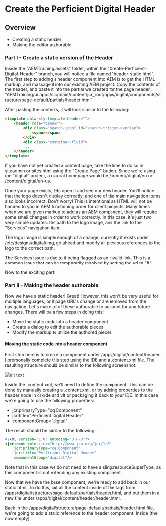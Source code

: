 # Create the Perficient Digital Header
    
## Overview
* Creating a static header
* Making the editor authorable

### Part I - Create a static version of the Header

Inside the "AEMTraining/assets" folder, within the "Create-Perficient-Digital-Header" branch, you will notice a file named "header-static.html".  The first step to adding a header component into AEM is to get the HTML markup, and massage it into our existing AEM project.  Copy the contents of the header, and paste it into the partial we created for the page header, "AEMTraining/ui.apps/src/main/content/jcr_root/apps/digital/components/structure/page-default/partials/header.html"

After pasting the contents, it will look similar to the following:

```html
<template data-sly-template.header="">
    <header role="banner">
        <div class="search-icon" id="search-trigger-overlay">
            <span></span>
        </div>
        <div class="container-fluid">
        ...
    </header>
</template>
```

If you have not yet created a content page, take the time to do so in siteadmin or sites.html using the "Create Page" button.  Since we're using the "digital" project, a natural homepage would be /content/digital/en or /content/digital/en-us.  

Once your page exists, lets open it and see our new header.  You'll notice that the logo doesn't display correctly, and one of the main navigation items also looks incorrect.  Don't worry!  This is intentional as HTML will not be handed to you in AEM functioning order for client projects.  Many times when we are given markup to add as an AEM component, they will require some small changes in order to work correctly.  In this case, it's just two very simple updates: the path to the logo image, and the link to the "Services" navigation item.  

The logo image is simple enough of a change, currently it exists under /etc/designs/digital/img, go ahead and modify all previous references to the logo to the correct path.  

The Services issue is due to it being flagged as an invalid link.  This is a common issue that can be temporarily resolved by setting the url to "#".

Now to the exciting part!

### Part II - Making the header authorable

Now we have a static header!  Great!  However, this won't be very useful for multiple languages, or if page URL's change or are removed from the navigation.  Let's make all of these authorable to account for any future changes.  There will be a few steps in doing this:
* Move the static code into a header component
* Create a dialog to edit the authorable pieces
* Modify the markup to utilize the authored pieces

#### Moving the static code into a header component
First step here is to create a component under /apps/digital/content/header.  I prersonally complete this step using the IDE and a .content.xml file.  The resulting structure should be similar to the following screenshot:

![alt text](https://github.com/PRFTAdobe/AEMTraining/blob/Create-Perficient-Digital-Header/assets/HeaderComponentLocation.png "Structure is fun!")

Inside the .content.xml, we'll need to define the component.  This can be done by manually creating a .content.xml, or by adding properties to the header node in crx/de and vlt or packaging it back to your IDE.  In this case we're going to use the following properties:
* jcr:primaryType="cq:Component"
* jcr:title="Perficient Digital Header"
* componentGroup="digital"

The result should be similar to the following:
```xml
<?xml version="1.0" encoding="UTF-8"?>
<jcr:root xmlns:jcr="http://www.jcp.org/jcr/1.0"
    jcr:primaryType="cq:Component"
    jcr:title="Perficient Digital Header"
    componentGroup="digital"/>
```    
Note that in this case we do not need to have a sling:resourceSuperType, as this component is not extending any existing component.

Now that we have the base component, we're ready to add back in our static html.  To do this, cut all the content inside of the <template></template> tags from /apps/digital/structure/page-default/partials/header.html, and put them in a new file under /apps/digital/content/header/header.html.

Back in the /apps/digital/structure/page-default/partials/header.html file, we're going to add a static reference to the header component.  Inside (the now empty) <template> tag, add a reference to the new header component using sightly.
```html
<template data-sly-template.header="">
    <section data-sly-resource="${'header' @ resourceType='digital/components/content/header'}" data-sly-unwrap="${wcmmode.disabled}"></section>
</template>
```
Here, I chose to use a ```<section>``` tag to include the header component, then unwrap it if we're in publish (wcmmode=disabled).  However, an equally valid approach would be to set it as a header tag, with the "banner" class, and not unwrap.  The reason we cannot use a "sly" tag, or self-unwrapping, is due to the component highlighting.  In a component that is dropped into a parsys, we wouldn't have this issue, as it will automatically wrap the component in an extra div for sizing purposes.  You will notice that I am using the "header" node to configure properties, and point to the "digital/components/content/header" resourceType that we just created.  If you refresh the page, you should see the same result as having the static html inside the template tags.

You will also hopefully recognize that there is a problem with storing the configurations in the "header" node.  If so, good job!  This is a common issue and we'll touch on the solution a bit later in the exercise.  For now, lets bring in some minor authoring css tweaks for the header.  In the AEMTraining/assets folder, you will find an "author-clientlibs" folder.  Copy this folder into your header component.  This file contains a few tweaks to allow proper editing on the header.  The reason this is required is due to the Perficient Digital header being in a fixed position.  Because it's in a fixed position, AEM has difficulties figuring out where to put the editing boxes.  To reduce headaches in the future, we will remove the "fixed" position for the header in author mode, and instead have it only at the top of the page.  In the publisher, it will return to normal behavior, as these tweaks are only loaded on author.

#### Creating the Classic Dialog

At time of writing, there is an issue with AEM where if no dialog.xml exists, it will not allow the component to be edited.  Due to this, we will need to first create an empty dialog.xml node.  As this tutorial is focused on TouchUI components, we will not go through the process of adding an ExtJS based dialog for classic UI.  Create a "dialog.xml" under  your header component with the following content (an empty dialog): 
```xml
<?xml version="1.0" encoding="UTF-8"?>
<jcr:root xmlns:cq="http://www.day.com/jcr/cq/1.0" xmlns:jcr="http://www.jcp.org/jcr/1.0" xmlns:nt="http://www.jcp.org/jcr/nt/1.0"
          jcr:primaryType="cq:Dialog"
          height="400"
          stateful="false"
          xtype="dialog">
    <items jcr:primaryType="cq:WidgetCollection">
        <tabs jcr:primaryType="cq:TabPanel">
            <items jcr:primaryType="cq:WidgetCollection">
            </items>
        </tabs>
    </items>
</jcr:root>
```
#### Creating the TouchUI Dialog

For beginning a touchui dialog, I always personally will start from a previously created one (as similar as possible) from a previous project.  Given this is a training exercise, I will share an outline to utilize in this step for speedier results.  Copy the ```_cq_dialog.xml``` from ```AEMTraining/assets``` folder to ```AEMTraining/ui.apps/src/main/content/jcr_root/apps/digital/components/content/header/_cq_dialog.xml```.  This will serve as your starting point.  The dialog you just copied has the following entries:
* Tab 1: General 
  * Logo path - A pathfield pointing to the DAM to select a logo image (no upload is supported)
  * Alt Text - Alt text for visually impared - need to keep everything accessible! (textfield)
  * Logo URL - Where do we take the user when the logo is clicked? (pathfield)
* Tab 2: Navigation Menu 1
  * Menu title - What do we put as the tab/navigation item title? (textfield)
  * Menu URL - Where does that take you when clicked on directly? (pathfield)
  * Menu items - Now list all the links to appear within that navigation item (This is done using an ACS Commons composite multifield, pathfield, as well as a textfield)
* Tab 3,4,5: Navigation Menu 2,3,4 respectively
  * These tabs were left blank to complete during this exercise
* Tab 6: Right rail links
  * Link 1 Path: Location to link to for the leftmost link, pathfield
  * Link 1 Text: Text to display for first link
  * Rest of this tab left blank for exercise

First, let's build and see what we have.
